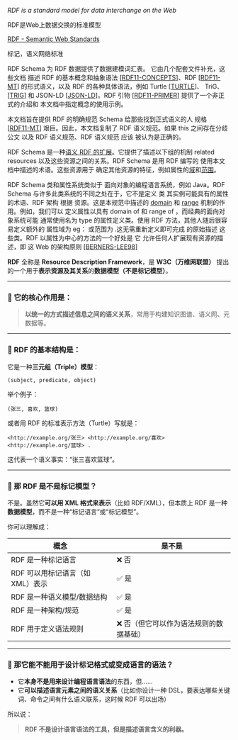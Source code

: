 *RDF is a standard model for data interchange on the Web*

RDF是Web上数据交换的标准模型



[RDF - Semantic Web Standards](https://www.w3.org/RDF/)

标记，语义网络标准

RDF Schema 为 RDF 数据提供了数据建模词汇表。 它由几个配套文件补充，这些文档 描述 RDF 的基本概念和抽象语法 [[RDF11-CONCEPTS\]](https://www.w3.org/TR/rdf-schema/#bib-RDF11-CONCEPTS)、RDF [[RDF11-MT](https://www.w3.org/TR/rdf-schema/#bib-RDF11-MT)] 的形式语义，以及 RDF 的各种具体语法，例如 Turtle [[TURTLE](https://www.w3.org/TR/rdf-schema/#bib-TURTLE)]、 TriG、[[TRIG](https://www.w3.org/TR/rdf-schema/#bib-TRIG)] 和 JSON-LD [[JSON-LD](https://www.w3.org/TR/rdf-schema/#bib-JSON-LD)]。RDF 引物 [[RDF11-PRIMER\]](https://www.w3.org/TR/rdf-schema/#bib-RDF11-PRIMER) 提供了一个非正式的介绍和 本文档中指定概念的使用示例。

本文档旨在提供 RDF 的明确规范 Schema 给那些找到正式语义的人 规格 [[RDF11-MT](https://www.w3.org/TR/rdf-schema/#bib-RDF11-MT)] 艰巨。因此，本文档复制了 RDF 语义规范。如果 this 之间存在分歧 公文 以及 RDF 语义规范、RDF 语义规范 应该 被认为是正确的。

RDF Schema 是一种[语义 RDF 的扩展](https://www.w3.org/TR/rdf11-mt/#semantic-extensions-and-entailment-regimes)。它提供了描述以下组的机制 related resources 以及这些资源之间的关系。RDF Schema 是用 RDF 编写的 使用本文档中描述的术语。这些资源用于 确定其他资源的特征，例如属性的[域](https://www.w3.org/TR/rdf-schema/#ch_domain)和[范围](https://www.w3.org/TR/rdf-schema/#ch_range)。

RDF Schema 类和属性系统类似于 面向对象的编程语言系统，例如 Java。RDF Schema 与许多此类系统的不同之处在于，它不是定义 类 其实例可能具有的属性的术语、RDF 架构 根据 资源。这是本规范中描述的 [domain](https://www.w3.org/TR/rdf-schema/#ch_domain) 和 [range](https://www.w3.org/TR/rdf-schema/#ch_range) 机制的作用。例如，我们可以 定义属性以具有 domain of 和 range of ，而经典的面向对象系统可能 通常使用名为 type 的属性定义类。使用 RDF 方法，其他人随后很容易定义额外的 属性域为 eg： 或范围为 .这无需重新定义即可完成 的原始描述 这些类。RDF 以属性为中心的方法的一个好处是 它 允许任何人扩展现有资源的描述，即 这 Web 的架构原则 [[BERNERS-LEE98](https://www.w3.org/TR/rdf-schema/#bib-BERNERS-LEE98)]



**RDF** 全称是 **Resource Description Framework**，是 **W3C（万维网联盟）** 提出的一个用于**表示资源及其关系**的**数据模型（不是标记模型）**。

------

### 📌 它的核心作用是：

> **以统一的方式描述信息之间的语义关系**，常用于构建知识图谱、语义网、元数据等。

------

### 🧱 RDF 的基本结构是：

它是一种**三元组（Triple）模型**：

```text
(subject, predicate, object)
```

举个例子：

```text
(张三, 喜欢, 篮球)
```

或者用 RDF 的标准表示方法（Turtle）写就是：

```turtle
<http://example.org/张三> <http://example.org/喜欢> <http://example.org/篮球> .
```

这代表一个语义事实：“张三喜欢篮球”。

------

### 📘 那 RDF 是不是标记模型？

不是。虽然它**可以用 XML 格式来表示**（比如 RDF/XML），但本质上 RDF 是一种**数据模型**，而不是一种“标记语言”或“标记模型”。

你可以理解成：

| 概念                             | 是不是                                 |
| -------------------------------- | -------------------------------------- |
| RDF 是一种标记语言               | ❌ 否                                   |
| RDF 可以用标记语言（如 XML）表示 | ✅ 是                                   |
| RDF 是一种语义模型/数据结构      | ✅ 是                                   |
| RDF 是一种架构/规范              | ✅ 是                                   |
| RDF 用于定义语法规则             | ❌ 否（但它可以作为语法规则的数据基础） |

------

### 🤔 那它能不能用于设计标记格式或变成语言的语法？

- 它**本身不是用来设计编程语言语法**的东西，但……
- 它**可以描述语言元素之间的语义关系**（比如你设计一种 DSL，要表达哪些关键词、命令之间有什么语义联系，这时候 RDF 可以出场）

所以说：

> **RDF 不是设计语言语法的工具，但是描述语言含义的利器。**


